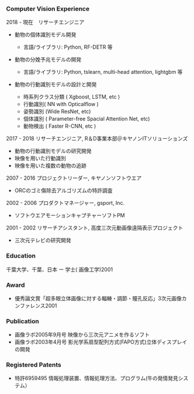 ### Computer Vision Experience
2018 - 現在　リサーチエンジニア
- 動物の個体識別モデル開発
    - 言語/ライブラリ: Python, RF-DETR 等
      
- 動物の分娩予兆モデルの開発
    - 言語/ライブラリ: Python, tslearn, multi-head attention, lightgbm 等
　
- 動物の行動識別モデルの設計と開発
    - 時系列クラス分類 ( Xgboost, LSTM, etc )
    - 行動識別( NN with Opticalflow )
    - 姿勢識別 (Wide ResNet, etc)
    - 個体識別 ( Parameter-free Spacial Attention Net, etc)
    - 動物検出 ( Faster R-CNN, etc )

2017 - 2018 リサーチエンジニア, R＆D事業本部＠キヤノンITソリューションズ  
- 動物の行動識別モデルの研究開発  
- 映像を用いた行動識別  
- 映像を用いた複数の動物の追跡  

2007 - 2016 プロジェクトリーダー, キヤノンソフトウエア  
- ORCのゴミ傷除去アルゴリズムの特許調査

2002 - 2006 プロダクトマネージャー, gsport, Inc.  
- ソフトウエアモーションキャプチャーソフトPM

2001 - 2002 リサーチアシスタント, 高度三次元動画像遠隔表示プロジェクト  
- 三次元テレビの研究開発

### Education
千葉大学、千葉、日本 ー 学士( 画像工学)2001  

### Award
- 優秀論文賞「超多眼立体画像に対する輻輳・調節・瞳孔反応」3次元画像カンファレンス2001  

### Publication  
- 画像ラボ2005年9月号 映像から三次元アニメを作るソフト  
- 画像ラボ2003年4月号 影光学系扇型配列方式(FAPO方式)立体ディスプレイの開発  

### Registered Patents
- 特許6959495 情報処理装置、情報処理方法、プログラム(牛の発情発見システム）  
